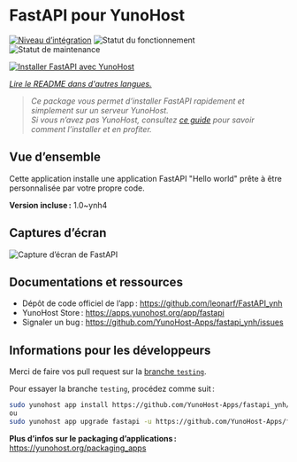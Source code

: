 <!--
Nota bene : ce README est automatiquement généré par <https://github.com/YunoHost/apps/tree/master/tools/readme_generator>
Il NE doit PAS être modifié à la main.
-->

# FastAPI pour YunoHost

[![Niveau d’intégration](https://apps.yunohost.org/badge/integration/fastapi)](https://ci-apps.yunohost.org/ci/apps/fastapi/)
![Statut du fonctionnement](https://apps.yunohost.org/badge/state/fastapi)
![Statut de maintenance](https://apps.yunohost.org/badge/maintained/fastapi)

[![Installer FastAPI avec YunoHost](https://install-app.yunohost.org/install-with-yunohost.svg)](https://install-app.yunohost.org/?app=fastapi)

*[Lire le README dans d'autres langues.](./ALL_README.md)*

> *Ce package vous permet d’installer FastAPI rapidement et simplement sur un serveur YunoHost.*  
> *Si vous n’avez pas YunoHost, consultez [ce guide](https://yunohost.org/install) pour savoir comment l’installer et en profiter.*

## Vue d’ensemble

Cette application installe une application FastAPI "Hello world" prête à être personnalisée par votre propre code.

**Version incluse :** 1.0~ynh4

## Captures d’écran

![Capture d’écran de FastAPI](./doc/screenshots/screenshot.png)

## Documentations et ressources

- Dépôt de code officiel de l’app : <https://github.com/leonarf/FastAPI_ynh>
- YunoHost Store : <https://apps.yunohost.org/app/fastapi>
- Signaler un bug : <https://github.com/YunoHost-Apps/fastapi_ynh/issues>

## Informations pour les développeurs

Merci de faire vos pull request sur la [branche `testing`](https://github.com/YunoHost-Apps/fastapi_ynh/tree/testing).

Pour essayer la branche `testing`, procédez comme suit :

```bash
sudo yunohost app install https://github.com/YunoHost-Apps/fastapi_ynh/tree/testing --debug
ou
sudo yunohost app upgrade fastapi -u https://github.com/YunoHost-Apps/fastapi_ynh/tree/testing --debug
```

**Plus d’infos sur le packaging d’applications :** <https://yunohost.org/packaging_apps>

